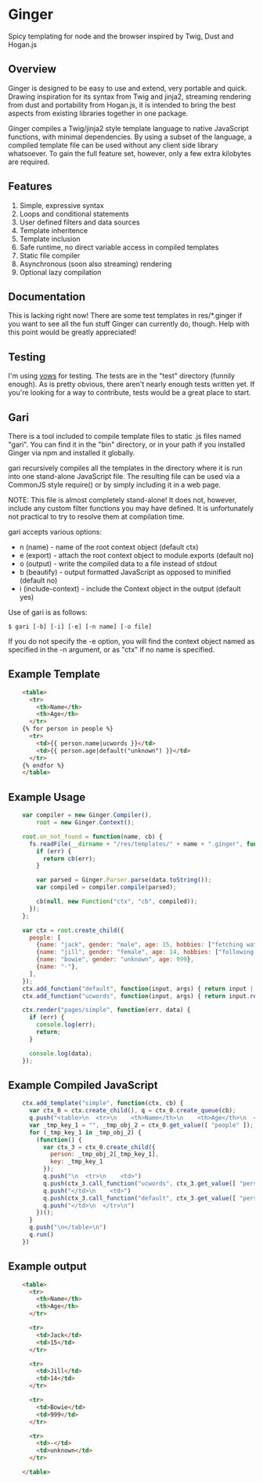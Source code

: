 Ginger
======

Spicy templating for node and the browser inspired by Twig, Dust and Hogan.js

Overview
--------

Ginger is designed to be easy to use and extend, very portable and quick.
Drawing inspiration for its syntax from Twig and jinja2, streaming rendering
from dust and portability from Hogan.js, it is intended to bring the best
aspects from existing libraries together in one package.

Ginger compiles a Twig/jinja2 style template language to native JavaScript
functions, with minimal dependencies. By using a subset of the language, a
compiled template file can be used without any client side library whatsoever.
To gain the full feature set, however, only a few extra kilobytes are required.

Features
--------

1. Simple, expressive syntax
2. Loops and conditional statements
3. User defined filters and data sources
4. Template inheritence
5. Template inclusion
6. Safe runtime, no direct variable access in compiled templates
7. Static file compiler
8. Asynchronous (soon also streaming) rendering
9. Optional lazy compilation

Documentation
-------------

This is lacking right now! There are some test templates in res/*.ginger if you
want to see all the fun stuff Ginger can currently do, though. Help with this
point would be greatly appreciated!

Testing
-------

I'm using [vows](http://vowsjs.org/) for testing. The tests are in the "test"
directory (funnily enough). As is pretty obvious, there aren't nearly enough
tests written yet. If you're looking for a way to contribute, tests would be a
great place to start.

Gari
----

There is a tool included to compile template files to static .js files named
"gari". You can find it in the "bin" directory, or in your path if you installed
Ginger via npm and installed it globally.

gari recursively compiles all the templates in the directory where it is run
into one stand-alone JavaScript file. The resulting file can be used via a
CommonJS style require() or by simply including it in a web page.

NOTE: This file is almost completely stand-alone! It does not, however, include
any custom filter functions you may have defined. It is unfortunately not
practical to try to resolve them at compilation time.

gari accepts various options:

* n (name) - name of the root context object (default ctx)
* e (export) - attach the root context object to module.exports (default no)
* o (output) - write the compiled data to a file instead of stdout
* b (beautify) - output formatted JavaScript as opposed to minified (default no)
* i (include-context) - include the Context object in the output (default yes)

Use of gari is as follows:

    $ gari [-b] [-i] [-e] [-n name] [-o file]

If you do not specify the -e option, you will find the context object named as
specified in the -n argument, or as "ctx" if no name is specified.

Example Template
----------------

```html
    <table>
      <tr>
        <th>Name</th>
        <th>Age</th>
      </tr>
    {% for person in people %}
      <tr>
        <td>{{ person.name|ucwords }}</td>
        <td>{{ person.age|default("unknown") }}</td>
      </tr>
    {% endfor %}
    </table>
```

Example Usage
-------------

```javascript
    var compiler = new Ginger.Compiler(),
        root = new Ginger.Context();

    root.on_not_found = function(name, cb) {
      fs.readFile(__dirname + "/res/templates/" + name + ".ginger", function(err, data) {
        if (err) {
          return cb(err);
        }

        var parsed = Ginger.Parser.parse(data.toString());
        var compiled = compiler.compile(parsed);

        cb(null, new Function("ctx", "cb", compiled));
      });
    };

    var ctx = root.create_child({
      people: [
        {name: "jack", gender: "male", age: 15, hobbies: ["fetching water", "going up hills", "falling down"]},
        {name: "jill", gender: "female", age: 14, hobbies: ["following jack"]},
        {name: "bowie", gender: "unknown", age: 999},
        {name: "-"},
      ],
    });
    ctx.add_function("default", function(input, args) { return input || args[0]; });
    ctx.add_function("ucwords", function(input, args) { return input.replace(/(^|\s)([a-z])/g, function(m, p1, p2) { return p1 + p2.toUpperCase(); }); });

    ctx.render("pages/simple", function(err, data) {
      if (err) {
        console.log(err);
        return;
      }

      console.log(data);
    });
```

Example Compiled JavaScript
---------------------------

```javascript
    ctx.add_template("simple", function(ctx, cb) {
      var ctx_0 = ctx.create_child(), q = ctx_0.create_queue(cb);
      q.push("<table>\n  <tr>\n    <th>Name</th>\n    <th>Age</th>\n  </tr>\n")
      var _tmp_key_1 = "", _tmp_obj_2 = ctx_0.get_value([ "people" ]);
      for (_tmp_key_1 in _tmp_obj_2) {
        (function() {
          var ctx_3 = ctx_0.create_child({
            person: _tmp_obj_2[_tmp_key_1],
            key: _tmp_key_1
          });
          q.push("\n  <tr>\n    <td>")
          q.push(ctx_3.call_function("ucwords", ctx_3.get_value([ "person", "name" ]), []))
          q.push("</td>\n    <td>")
          q.push(ctx_3.call_function("default", ctx_3.get_value([ "person", "age" ]), [ "unknown" ]))
          q.push("</td>\n  </tr>\n")
        })();
      }
      q.push("\n</table>\n")
      q.run()
    })
```

Example output
--------------

```html
    <table>
      <tr>
        <th>Name</th>
        <th>Age</th>
      </tr>

      <tr>
        <td>Jack</td>
        <td>15</td>
      </tr>

      <tr>
        <td>Jill</td>
        <td>14</td>
      </tr>

      <tr>
        <td>Bowie</td>
        <td>999</td>
      </tr>

      <tr>
        <td>-</td>
        <td>unknown</td>
      </tr>

    </table>
```
